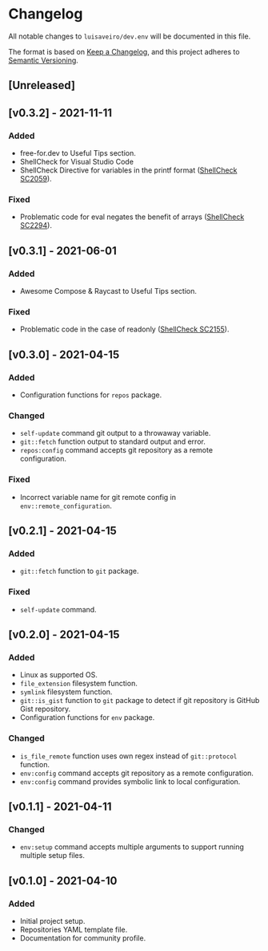 # Changelog
All notable changes to `luisaveiro/dev.env` will be documented in this file.

The format is based on [Keep a Changelog](https://keepachangelog.com/en/1.0.0/),
and this project adheres to [Semantic Versioning](https://semver.org/spec/v2.0.0.html).

## [Unreleased]

## [v0.3.2] - 2021-11-11
### Added
- free-for.dev to Useful Tips section.
- ShellCheck for Visual Studio Code
- ShellCheck Directive for variables in the printf format ([ShellCheck SC2059](https://github.com/koalaman/shellcheck/wiki/SC2059)).

### Fixed
- Problematic code for eval negates the benefit of arrays ([ShellCheck SC2294](https://github.com/koalaman/shellcheck/wiki/SC2294)).

## [v0.3.1] - 2021-06-01
### Added
- Awesome Compose & Raycast to Useful Tips section.

### Fixed
- Problematic code in the case of readonly ([ShellCheck SC2155](https://github.com/koalaman/shellcheck/wiki/SC2155)).

## [v0.3.0] - 2021-04-15
### Added
- Configuration functions for `repos` package.
### Changed
- `self-update` command git output to a throwaway variable.
- `git::fetch` function output to standard output and error.
- `repos:config` command accepts git repository as a remote configuration.

### Fixed
- Incorrect variable name for git remote config in `env::remote_configuration`.

## [v0.2.1] - 2021-04-15
### Added
- `git::fetch` function to `git` package.

### Fixed
- `self-update` command.

## [v0.2.0] - 2021-04-15
### Added
- Linux as supported OS.
- `file_extension` filesystem function.
- `symlink` filesystem function.
- `git::is_gist` function to `git` package to detect if git repository is GitHub Gist repository.
- Configuration functions for `env` package.

### Changed
- `is_file_remote` function uses own regex instead of `git::protocol` function.
- `env:config` command accepts git repository as a remote configuration.
- `env:config` command provides symbolic link to local configuration.

## [v0.1.1] - 2021-04-11
### Changed
- `env:setup` command accepts multiple arguments to support running multiple setup files.

## [v0.1.0] - 2021-04-10
### Added
- Initial project setup.
- Repositories YAML template file.
- Documentation for community profile.
